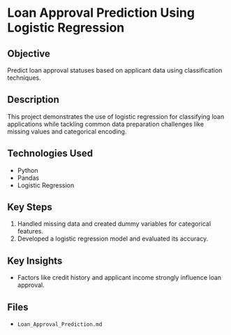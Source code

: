 # Loan Approval Prediction Using Logistic Regression

## Objective
Predict loan approval statuses based on applicant data using classification techniques.

## Description
This project demonstrates the use of logistic regression for classifying loan applications while tackling common data preparation challenges like missing values and categorical encoding.

## Technologies Used
- Python
- Pandas
- Logistic Regression

## Key Steps
1. Handled missing data and created dummy variables for categorical features.
2. Developed a logistic regression model and evaluated its accuracy.

## Key Insights
- Factors like credit history and applicant income strongly influence loan approval.

## Files
- `Loan_Approval_Prediction.md`
